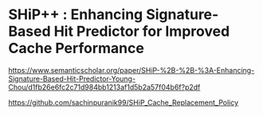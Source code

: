 # SHiP++ : Enhancing Signature-Based Hit Predictor for Improved Cache Performance

https://www.semanticscholar.org/paper/SHiP-%2B-%2B-%3A-Enhancing-Signature-Based-Hit-Predictor-Young-Chou/d1fb26e6fc2c71d984bb1213af1d5b2a57f04b6f?p2df

https://github.com/sachinpuranik99/SHiP_Cache_Replacement_Policy
